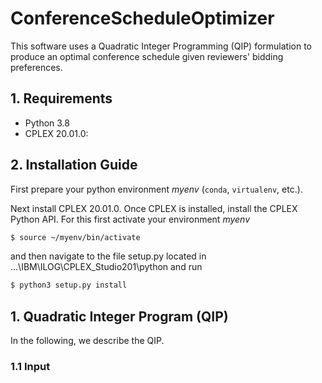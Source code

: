 # ConferenceScheduleOptimizer
This software uses a Quadratic Integer Programming (QIP) formulation to produce an optimal conference schedule given reviewers' bidding preferences.

## 1. Requirements

* Python 3.8
* CPLEX 20.01.0: 

## 2. Installation Guide

First prepare your python environment *myenv* (`conda`, `virtualenv`, etc.).

Next install CPLEX 20.01.0. Once CPLEX is installed, install the CPLEX Python API. For this first activate your environment *myenv* 
		
```bash
$ source ~/myenv/bin/activate
```
		
and then navigate to the file setup.py located in ...\IBM\ILOG\CPLEX_Studio201\python and run

```bash
$ python3 setup.py install
```

## 1. Quadratic Integer Program (QIP)
In the following, we describe the QIP.

### 1.1 Input


